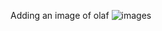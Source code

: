 Adding an image of olaf
![images](https://user-images.githubusercontent.com/101502125/158516768-9efbe0ab-0a2e-4bbf-b483-3cf4a30fd8fe.jpg)
